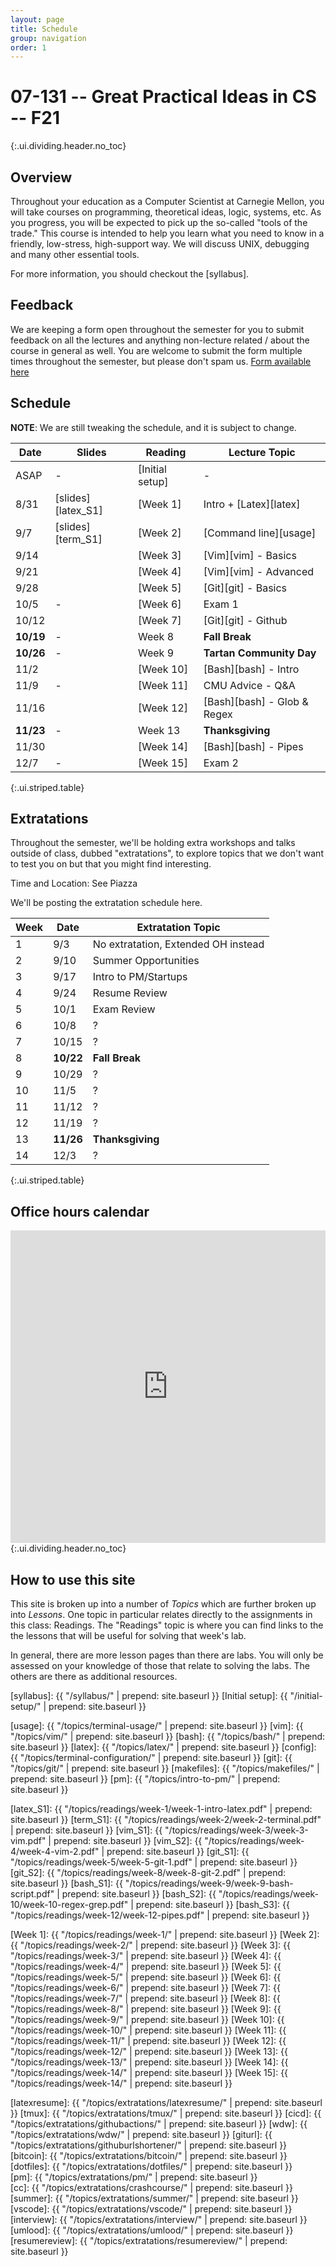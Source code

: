 ```yaml
---
layout: page
title: Schedule
group: navigation
order: 1
---
```


# 07-131 -- Great Practical Ideas in CS -- F21
{:.ui.dividing.header.no_toc}

## Overview

Throughout your education as a Computer Scientist at Carnegie Mellon, you will
take courses on programming, theoretical ideas, logic, systems, etc. As you
progress, you will be expected to pick up the so-called "tools of the trade."
This course is intended to help you learn what you need to know in a friendly,
low-stress, high-support way. We will discuss UNIX, debugging and many
other essential tools.

For more information, you should checkout the [syllabus].

## Feedback
We are keeping a form open throughout the semester for you to submit
feedback on all the lectures and anything non-lecture related / about the course in
general as well. You are welcome to submit the form multiple times throughout
the semester, but please don't spam us. 
[Form available here](https://tinyurl.com/f21-gpi-feedback)



## Schedule

**NOTE**: We are still tweaking the schedule, and it is subject to change.

| Date     | Slides             | Reading         | Lecture Topic               |
| ----     | ------             | -------         | -------------               |
| ASAP     | -                  | [Initial setup] | -                           |
| 8/31     | [slides][latex_S1] | [Week 1]        | Intro + [Latex][latex]      |
| 9/7      | [slides][term_S1]  | [Week 2]        | [Command line][usage]       |
| 9/14     |                    | [Week 3]        | [Vim][vim] - Basics         |
| 9/21     |                    | [Week 4]        | [Vim][vim] - Advanced       |
| 9/28     |                    | [Week 5]        | [Git][git] - Basics         |
| 10/5     |   -                | [Week 6]        | Exam 1                      |
| 10/12    |                    | [Week 7]        | [Git][git] - Github         |
| __10/19__|   -                | Week 8          | __Fall Break__              |
| __10/26__|   -                | Week 9          | __Tartan Community Day__    |
| 11/2     |                    | [Week 10]       | [Bash][bash] - Intro        |
| 11/9     |   -                | [Week 11]       | CMU Advice - Q&A            |
| 11/16    |                    | [Week 12]       | [Bash][bash] - Glob & Regex |
| __11/23__|   -                | Week 13         | __Thanksgiving__            |
| 11/30    |                    | [Week 14]       | [Bash][bash] - Pipes        |
| 12/7     |   -                | [Week 15]       | Exam 2                      |
{:.ui.striped.table}

## Extratations

Throughout the semester, we'll be holding extra workshops and talks outside of
class, dubbed "extratations", to explore topics that we don't want to test you
on but that you might find interesting.

Time and Location: See Piazza

We'll be posting the extratation schedule here.

|Week   | Date          | Extratation Topic                     |
|----   | ----          | -----                                 |
|1      | 9/3           | No extratation, Extended OH instead   |
|2      | 9/10          | Summer Opportunities                  |
|3      | 9/17          | Intro to PM/Startups                  |
|4      | 9/24          | Resume Review                         |
|5      | 10/1          | Exam Review                           |
|6      | 10/8          |?|
|7      | 10/15         |?|
|8      | __10/22__     | __Fall Break__                        |
|9      | 10/29         |?|
|10     | 11/5          |?|
|11     | 11/12         |?|
|12     | 11/19         |?|
|13     | __11/26__     | __Thanksgiving__                      |
|14     | 12/3          |?|
{:.ui.striped.table}


## Office hours calendar
<div class="">
<iframe src="https://calendar.google.com/calendar/embed?src=c_309sg4lv2qqpid8q6vrt1s0t5g%40group.calendar.google.com&ctz=America%2FNew_York" style="border-width:0" width="100%" height="500" frameborder="0" scrolling="no"></iframe>
</div>
{:.ui.dividing.header.no_toc}


## How to use this site

This site is broken up into a number of _Topics_ which are further broken up
into _Lessons_. One topic in particular relates directly to the assignments in
this class: Readings. The "Readings" topic is where you can find links to
the the lessons that will be useful for solving that week's lab.

In general, there are more lesson pages than there are labs. You will only be
assessed on your knowledge of those that relate to solving the labs. The others
are there as additional resources.



[syllabus]: {{ "/syllabus/" | prepend: site.baseurl }}
[Initial setup]: {{ "/initial-setup/" | prepend: site.baseurl }}

<!-- Topics -->
[usage]:     {{ "/topics/terminal-usage/"         | prepend: site.baseurl }}
[vim]:       {{ "/topics/vim/"                    | prepend: site.baseurl }}
[bash]:      {{ "/topics/bash/"                   | prepend: site.baseurl }}
[latex]:     {{ "/topics/latex/"                  | prepend: site.baseurl }}
[config]:    {{ "/topics/terminal-configuration/" | prepend: site.baseurl }}
[git]:       {{ "/topics/git/"                    | prepend: site.baseurl }}
[makefiles]: {{ "/topics/makefiles/"              | prepend: site.baseurl }}
[pm]:        {{ "/topics/intro-to-pm/"            | prepend: site.baseurl }}

<!-- Slides -->
[latex_S1]:  {{ "/topics/readings/week-1/week-1-intro-latex.pdf" | prepend: site.baseurl }}
[term_S1]: {{ "/topics/readings/week-2/week-2-terminal.pdf" | prepend: site.baseurl }}
[vim_S1]: {{ "/topics/readings/week-3/week-3-vim.pdf" | prepend: site.baseurl }}
[vim_S2]: {{ "/topics/readings/week-4/week-4-vim-2.pdf" | prepend: site.baseurl }}
[git_S1]: {{ "/topics/readings/week-5/week-5-git-1.pdf" | prepend: site.baseurl }}
[git_S2]:   {{ "/topics/readings/week-8/week-8-git-2.pdf" | prepend: site.baseurl }}
[bash_S1]: {{ "/topics/readings/week-9/week-9-bash-script.pdf" | prepend: site.baseurl }}
[bash_S2]: {{ "/topics/readings/week-10/week-10-regex-grep.pdf" | prepend: site.baseurl }}
[bash_S3]: {{ "/topics/readings/week-12/week-12-pipes.pdf" | prepend: site.baseurl }}

<!-- Weekly pages/readings -->
[Week 1]:  {{ "/topics/readings/week-1/"  | prepend: site.baseurl }}
[Week 2]:  {{ "/topics/readings/week-2/"  | prepend: site.baseurl }}
[Week 3]:  {{ "/topics/readings/week-3/"  | prepend: site.baseurl }}
[Week 4]:  {{ "/topics/readings/week-4/"  | prepend: site.baseurl }}
[Week 5]:  {{ "/topics/readings/week-5/"  | prepend: site.baseurl }}
[Week 6]:  {{ "/topics/readings/week-6/"  | prepend: site.baseurl }}
[Week 7]:  {{ "/topics/readings/week-7/"  | prepend: site.baseurl }}
[Week 8]:  {{ "/topics/readings/week-8/"  | prepend: site.baseurl }}
[Week 9]:  {{ "/topics/readings/week-9/"  | prepend: site.baseurl }}
[Week 10]: {{ "/topics/readings/week-10/" | prepend: site.baseurl }}
[Week 11]: {{ "/topics/readings/week-11/" | prepend: site.baseurl }}
[Week 12]: {{ "/topics/readings/week-12/" | prepend: site.baseurl }}
[Week 13]: {{ "/topics/readings/week-13/" | prepend: site.baseurl }}
[Week 14]: {{ "/topics/readings/week-14/" | prepend: site.baseurl }}
[Week 15]: {{ "/topics/readings/week-14/" | prepend: site.baseurl }}

<!-- Extratation pages/slides -->
[latexresume]: {{ "/topics/extratations/latexresume/" | prepend: site.baseurl }}
[tmux]: {{ "/topics/extratations/tmux/" | prepend: site.baseurl }}
[cicd]: {{ "/topics/extratations/githubactions/" | prepend: site.baseurl }}
[wdw]: {{ "/topics/extratations/wdw/" | prepend: site.baseurl }} 
[giturl]: {{ "/topics/extratations/githuburlshortener/" | prepend: site.baseurl }}  
[bitcoin]: {{ "/topics/extratations/bitcoin/" | prepend: site.baseurl }}  
[dotfiles]: {{ "/topics/extratations/dotfiles/" | prepend: site.baseurl }}  
[pm]: {{ "/topics/extratations/pm/" | prepend: site.baseurl }}   
[cc]: {{ "/topics/extratations/crashcourse/" | prepend: site.baseurl }}   
[summer]: {{ "/topics/extratations/summer/" | prepend: site.baseurl }}   
[vscode]: {{ "/topics/extratations/vscode/" | prepend: site.baseurl }}   
[interview]: {{ "/topics/extratations/interview/" | prepend: site.baseurl }}   
[umlood]: {{ "/topics/extratations/umlood/" | prepend: site.baseurl }}   
[resumereview]: {{ "/topics/extratations/resumereview/" | prepend: site.baseurl }}   